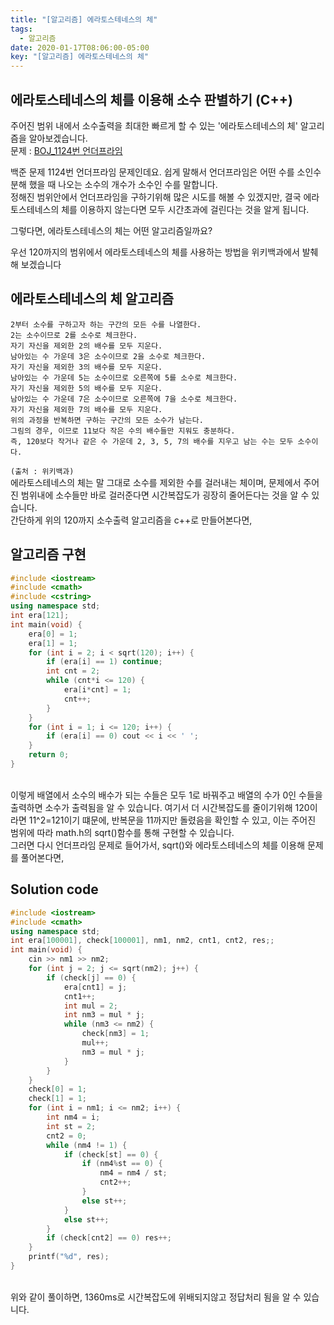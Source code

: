 ```yaml
---
title: "[알고리즘] 에라토스테네스의 체"
tags:
  - 알고리즘
date: 2020-01-17T08:06:00-05:00
key: "[알고리즘] 에라토스테네스의 체"
---
```


## 에라토스테네스의 체를 이용해 소수 판별하기 (C++)

주어진 범위 내에서 소수출력을 최대한 빠르게 할 수 있는 '에라토스테네스의 체' 알고리즘을 알아보겠습니다.<br>
문제 : [BOJ_1124번 언더프라임](https://www.acmicpc.net/problem/1124)

백준 문제 1124번 언더프라임 문제인데요. 쉽게 말해서 언더프라임은 어떤 수를 소인수 분해 했을 때 나오는 소수의 개수가 소수인 수를 말합니다.  
정해진 범위안에서 언더프라임을 구하기위해 많은 시도를 해볼 수 있겠지만, 결국 에라토스테네스의 체를 이용하지 않는다면 모두 시간초과에 걸린다는 것을 알게 됩니다.

그렇다면, 에라토스테네스의 체는 어떤 알고리즘일까요?

우선 120까지의 범위에서 에라토스테네스의 체를 사용하는 방법을 위키백과에서 발췌해 보겠습니다

## 에라토스테네스의 체 알고리즘

```
2부터 소수를 구하고자 하는 구간의 모든 수를 나열한다.
2는 소수이므로 2를 소수로 체크한다.
자기 자신을 제외한 2의 배수를 모두 지운다.
남아있는 수 가운데 3은 소수이므로 2을 소수로 체크한다.
자기 자신을 제외한 3의 배수를 모두 지운다.
남아있는 수 가운데 5는 소수이므로 오른쪽에 5를 소수로 체크한다.
자기 자신을 제외한 5의 배수를 모두 지운다.
남아있는 수 가운데 7은 소수이므로 오른쪽에 7을 소수로 체크한다.
자기 자신을 제외한 7의 배수를 모두 지운다.
위의 과정을 반복하면 구하는 구간의 모든 소수가 남는다.
그림의 경우, 이므로 11보다 작은 수의 배수들만 지워도 충분하다.
즉, 120보다 작거나 같은 수 가운데 2, 3, 5, 7의 배수를 지우고 남는 수는 모두 소수이다.
```

`(출처 : 위키백과)`
<br>
에라토스테네스의 체는 말 그대로 소수를 제외한 수를 걸러내는 체이며, 문제에서 주어진 범위내에 소수들만 바로 걸러준다면 시간복잡도가 굉장히 줄어든다는 것을 알 수 있습니다.  
간단하게 위의 120까지 소수출력 알고리즘을 c++로 만들어본다면,

## 알고리즘 구현

```cpp
#include <iostream>
#include <cmath>
#include <cstring>
using namespace std;
int era[121];
int main(void) {
	era[0] = 1;
	era[1] = 1;
	for (int i = 2; i < sqrt(120); i++) {
		if (era[i] == 1) continue;
		int cnt = 2;
		while (cnt*i <= 120) {
			era[i*cnt] = 1;
			cnt++;
		}
	}
	for (int i = 1; i <= 120; i++) {
		if (era[i] == 0) cout << i << ' ';
	}
	return 0;
}
```

<br>
이렇게 배열에서 소수의 배수가 되는 수들은 모두 1로 바꿔주고 배열의 수가 0인 수들을 출력하면 소수가 출력됨을 알 수 있습니다.  
여기서 더 시간복잡도를 줄이기위해 120이라면 11^2=121이기 떄문에, 반복문을 11까지만 돌렸음을 확인할 수 있고, 이는 주어진 범위에 따라 math.h의 sqrt()함수를 통해 구현할 수 있습니다.  
<br>
그러면 다시 언더프라임 문제로 들어가서, sqrt()와 에라토스테네스의 체를 이용해 문제를 풀어본다면,

## Solution code

```cpp
#include <iostream>
#include <cmath>
using namespace std;
int era[100001], check[100001], nm1, nm2, cnt1, cnt2, res;;
int main(void) {
	cin >> nm1 >> nm2;
	for (int j = 2; j <= sqrt(nm2); j++) {
		if (check[j] == 0) {
			era[cnt1] = j;
			cnt1++;
			int mul = 2;
			int nm3 = mul * j;
			while (nm3 <= nm2) {
				check[nm3] = 1;
				mul++;
				nm3 = mul * j;
			}
		}
	}
	check[0] = 1;
	check[1] = 1;
	for (int i = nm1; i <= nm2; i++) {
		int nm4 = i;
		int st = 2;
		cnt2 = 0;
		while (nm4 != 1) {
			if (check[st] == 0) {
				if (nm4%st == 0) {
					nm4 = nm4 / st;
					cnt2++;
				}
				else st++;
			}
			else st++;
		}
		if (check[cnt2] == 0) res++;
	}
	printf("%d", res);
}
```

<br>
위와 같이 풀이하면, 1360ms로 시간복잡도에 위배되지않고 정답처리 됨을 알 수 있습니다.
